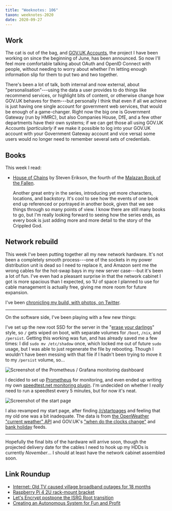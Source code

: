 ```yaml
---
title: "Weeknotes: 106"
taxon: weeknotes-2020
date: 2020-09-27
---
```


## Work

The cat is out of the bag, and [GOV.UK Accounts][], the project I have
been working on since the beginning of June, has been announced.  So
now I'll feel more comfortable talking about OAuth and OpenID Connect
with people, without needing to worry about whether I'm letting enough
information slip for them to put two and two together.

There's been a lot of talk, both internal and now external, about
"personalisation"---using the data a user provides to do things like
recommend services, or highlight bits of content, or otherwise change
how GOV.UK behaves for them---but personally I think that even if all
we achieve is just having one single account for government web
services, that would be enough of a game-changer.  Right now the big
one is Government Gateway (run by HMRC), but also Companies House,
DfE, and a few other departments have their own systems; if we can get
those all using GOV.UK Accounts (*particularly* if we make it possible
to log into your GOV.UK account with your Government Gateway account
and vice versa) some users would no longer need to remember several
sets of credentials.

[GOV.UK Accounts]: https://gds.blog.gov.uk/2020/09/22/introducing-gov-uk-accounts/


## Books

This week I read:

- [House of Chains][] by Steven Erikson, the fourth of the [Malazan Book of the Fallen][].

  Another great entry in the series, introducing yet more characters,
  locations, and backstory.  It's cool to see how the events of one
  book end up referenced or portrayed in another book, given that we
  see things through so many points of view.  I know there are still
  many books to go, but I'm really looking forward to seeing how the
  series ends, as every book is just adding more and more detail to
  the story of the Crippled God.

[House of Chains]: https://en.wikipedia.org/wiki/House_of_Chains
[Malazan Book of the Fallen]: https://en.wikipedia.org/wiki/Malazan_Book_of_the_Fallen


## Network rebuild

This week I've been putting together all my new network hardware.
It's not been a completely smooth process---one of the sockets in my
power distribution unit is dead so I need to replace it, and Amazon
sent me the wrong cables for the hot-swap bays in my new server
case---but it's been a lot of fun.  I've even had a pleasant surprise
in that the network cabinet I got is more spacious than I expected, so
1U of space I planned to use for cable management is actually free,
giving me more room for future expansion.

I've been [chronicling my build, with photos, on Twitter][].

---

On the software side, I've been playing with a few new things:

I've set up the new root SSD for the server in the "[erase your
darlings][]" style, so `/` gets wiped on boot, with separate volumes
for `/boot`, `/nix`, and `/persist`.  Getting this working was fun,
and has already saved me a few times: I did `sudo mv /etc/shadow`
once, which locked me out of future `sudo` usage, but I was able to
just regenerate the file by rebooting.  Though I wouldn't have been
messing with that file if I hadn't been trying to move it to my
`/persist` volume, so...

![Screenshot of the Prometheus / Grafana monitoring dashboard](weeknotes-106/dashboard.png)

I decided to set up [Prometheus][] for monitoring, and even ended up
writing my own [speedtest.net monitoring plugin][].  I'm undecided on
whether I *really* need to run a speedtest every 5 minutes, but for
now it's neat.

![Screenshot of the start page](weeknotes-106/startpage.png)

I also revamped my start page, after finding [/r/startpages][] and
feeling that my old one was a bit inadequate.  The data is from [the
OpenWeather "current weather" API][] and GOV.UK's ["when do the clocks
change"][] and [bank holiday][] feeds.

---

Hopefully the final bits of the hardware will arrive soon, though the
projected delivery date for the cables I need to hook up my HDDs is
currently *November*...  I should at least have the network cabinet
assembled soon.

[chronicling my build, with photos, on Twitter]: https://twitter.com/barrucadu/status/1310242323666808833
[erase your darlings]: https://grahamc.com/blog/erase-your-darlings
[Prometheus]: https://prometheus.io/
[speedtest.net monitoring plugin]: https://github.com/barrucadu/prometheus-speedtest-exporter
[/r/startpages]: https://www.reddit.com/r/startpages/
[the OpenWeather "current weather" API]: https://openweathermap.org/current
["when do the clocks change"]: https://www.gov.uk/when-do-the-clocks-change.json
[bank holiday]: https://www.gov.uk/bank-holidays/england-and-wales.json


## Link Roundup

- [Internet: Old TV caused village broadband outages for 18 months](https://www.bbc.co.uk/news/uk-wales-54239180)
- [Raspberry Pi 4 2U rack-mount bracket](https://www.youtube.com/watch?v=splC57efBFQ)
- [Let's Encrypt postpone the ISRG Root transition](https://scotthelme.co.uk/lets-encrypt-postpone-isrg-root-transition/)
- [Creating an Autonomous System for Fun and Profit](https://blog.thelifeofkenneth.com/2017/11/creating-autonomous-system-for-fun-and.html)
